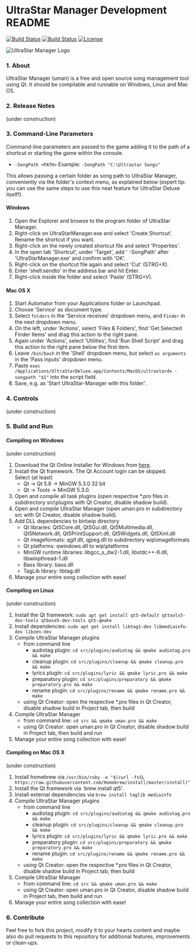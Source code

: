 # UltraStar Manager Development README

[![Build Status](https://travis-ci.org/UltraStar-Deluxe/UltraStar-Manager.svg?branch=master)](https://travis-ci.org/UltraStar-Deluxe/UltraStar-Manager)
[![Build Status](https://ci.appveyor.com/api/projects/status/oyj31f3d6p6g07o4/branch/master?svg=true)](https://ci.appveyor.com/project/bohning/uman/branch/master)
[![License](https://img.shields.io/badge/license-GPLv2-blue.svg)](LICENSE)

![UltraStar Manager Logo](https://github.com/UltraStar-Deluxe/UltraStar-Manager/blob/master/src/resources/uman128.png)


### 1. About
UltraStar Manager (uman) is a free and open source song management tool using Qt. It should be compilable and runnable on Windows, Linux and Mac OS.

### 2. Release Notes
(under construction)

### 3. Command-Line Parameters
Command-line parameters are passed to the game adding it to the path of a shortcut or starting the game within the console.

- `-SongPath <PATH>`
  Example: `-SongPath "C:\Ultrastar Songs"`
    
This allows passing a certain folder as song path to UltraStar Manager, conveniently via the folder's context menu, as explained below (expert tip: you can use the same steps to use this neat feature for UltraStar Deluxe itself!).
#### Windows

1. Open the Explorer and browse to the program folder of UltraStar Manager.
2. Right-click on UltraStarManager.exe and select 'Create Shortcut'. Rename the shortcut if you want.
3. Right-click on the newly created shortcut file and select 'Properties'.
4. In the open tab 'Shortcut', under 'Target', add ' -SongPath' after 'UltraStarManager.exe' and confirm with 'OK'.
5. Right-click on the shortcut file again and select 'Cut' (STRG+X).
6. Enter 'shell:sendto' in the address bar and hit Enter.
7. Right-click inside the folder and select 'Paste' (STRG+V).

#### Mac OS X

1. Start Automator from your Applications folder or Launchpad.
2. Choose 'Service' as document type.
3. Select `folders` in the 'Service receives' dropdown menu, and `Finder` in the next dropdown menu.
4. On the left, under 'Actions', select 'Files & Folders', find 'Get Selected Finder Items' and drag this action to the right pane.
5. Again under 'Actions', select 'Utilities', find 'Run Shell Script' and drag this action to the right pane below the first item.
6. Leave `/bin/bash` in the 'Shell' dropdown menu, but select `as arguments` in the 'Pass inputs' dropdown menu.
7. Paste `exec /Applications/UltraStarDeluxe.app/Contents/MacOS/ultrastardx -songpath "$1"` into the script field.
8. Save, e.g. as 'Start UltraStar-Manager with this folder'.

### 4. Controls
(under construction)

### 5. Build and Run
#### Compiling on Windows
(under construction)

1. Download the Qt Online Installer for Windows from [here](http://download.qt.io/official_releases/online_installers/qt-unified-windows-x86-online.exe).
2. Install the Qt framework. The Qt Account login can be skipped.  
   Select (at least)
   * Qt -> Qt 5.8 -> MinGW 5.3.0 32 bit
   * Qt -> Tools -> MinGW 5.3.0.
3. Open and compile all task plugins (open respective *.pro files in subdirectory src\plugins with Qt Creator, disable shadow build).
4. Open and compile UltraStar Manager (open uman.pro in subdirectory src with Qt Creator, disable shadow build).
5. Add DLL dependencies to bin\wip directory
   * Qt libraries: Qt5Core.dll, Qt5Gui.dll, Qt5Multimedia.dll, Qt5Network.dll, Qt5PrintSupport.dll, Qt5Widgets.dll, Qt5Xml.dll
   * Qt imageformats: qgif.dll, qjpeg.dll to subdirectory wip\imageformats
   * Qt platforms: qwindows.dll to wip\platforms
   * MinGW runtime libraries: libgcc_s_dw2-1.dll, libstdc++-6.dll, libwinpthread-1.dll
   * Bass library: bass.dll
   * TagLib library: libtag.dll
6. Manage your entire song collection with ease!

#### Compiling on Linux
(under construction)

1. Install the Qt framework: `sudo apt get install qt5-default qttools5-dev-tools qtbase5-dev-tools qt5-qmake`
2. Install dependencies: `sudo apt get install libtag1-dev libmediainfo-dev libzen-dev`
3. Compile UltraStar Manager plugins
   * from command line
     * audiotag plugin: `cd src/plugins/audiotag && qmake audiotag.pro && make`
     * cleanup plugin: `cd src/plugins/cleanup && qmake cleanup.pro && make`
     * lyrics plugin: `cd src/plugins/lyric && qmake lyric.pro && make`
     * preparatory plugin: `cd src/plugins/preparatory && qmake preparatory.pro && make`
     * rename plugin: `cd src/plugins/rename && qmake rename.pro && make`
   * using Qt Creator: open the respective *.pro files in Qt Creator, disable shadow build in Project tab, then build
3. Compile UltraStar Manager
   * from command line: `cd src && qmake uman.pro && make` 
   * using Qt Creator: open uman.pro in Qt Creator, disable shadow build in Project tab, then build and run
4. Manage your entire song collection with ease!

#### Compiling on Mac OS X
(under construction)

1. Install homebrew via `/usr/bin/ruby -e "$(curl -fsSL https://raw.githubusercontent.com/Homebrew/install/master/install)"`
2. Install the Qt framework via `brew install qt5'.
3. Install external dependencies via `brew install taglib mediainfo`
4. Compile UltraStar Manager plugins
   * from command line
     * audiotag plugin: `cd src/plugins/audiotag && qmake audiotag.pro && make`
     * cleanup plugin: `cd src/plugins/cleanup && qmake cleanup.pro && make`
     * lyrics plugin: `cd src/plugins/lyric && qmake lyric.pro && make`
     * preparatory plugin: `cd src/plugins/preparatory && qmake preparatory.pro && make`
     * rename plugin: `cd src/plugins/rename && qmake rename.pro && make`
   * using Qt Creator: open the respective *.pro files in Qt Creator, disable shadow build in Project tab, then build
4. Compile UltraStar Manager
   * from command line: `cd src && qmake uman.pro && make` 
   * using Qt Creator: open uman.pro in Qt Creator, disable shadow build in Project tab, then build and run
5. Manage your entire song collection with ease!

### 6. Contribute
Feel free to fork this project, modify it to your hearts content and maybe also do pull requests to this repository for additional features, improvements or clean-ups.
